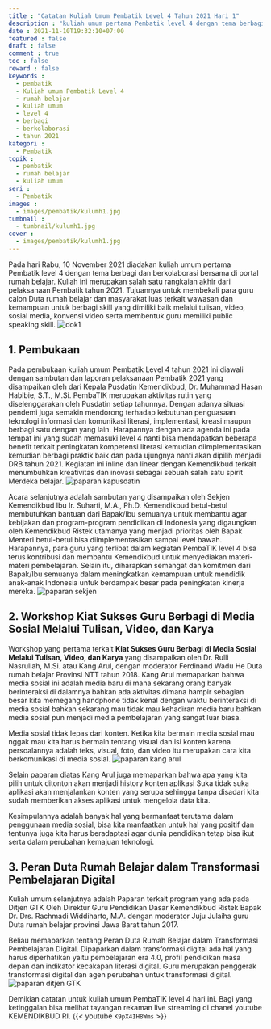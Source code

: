 ```yaml
---
title : "Catatan Kuliah Umum Pembatik Level 4 Tahun 2021 Hari 1"
description : "kuliah umum pertama Pembatik level 4 dengan tema berbagi dan berkolaborasi bersama di portal rumah belajar. Kuliah ini merupakan salah satu rangkaian akhir dari pelaksanaan Pembatik tahun 2021. dilaksanakan pada 10 november 2021."
date : 2021-11-10T19:32:10+07:00
featured : false
draft : false
comment : true
toc : false
reward : false
keywords : 
  - pembatik
  - Kuliah umum Pembatik Level 4
  - rumah belajar
  - kuliah umum
  - level 4
  - berbagi
  - berkolaborasi
  - tahun 2021
kategori : 
  - Pembatik
topik :
  - pembatik
  - rumah belajar
  - kuliah umum
seri : 
  - Pembatik
images : 
  - images/pembatik/kulumh1.jpg
tumbnail : 
  - tumbnail/kulumh1.jpg
cover : 
  - images/pembatik/kulumh1.jpg
---
```


Pada hari Rabu, 10 November 2021 diadakan kuliah umum pertama Pembatik level 4 dengan tema berbagi dan berkolaborasi bersama di portal rumah belajar. Kuliah ini merupakan salah satu rangkaian akhir dari pelaksanaan Pembatik tahun 2021. Tujuannya  untuk membekali para guru calon Duta rumah belajar dan masyarakat luas terkait wawasan dan kemampuan untuk berbagi skill yang dimiliki baik melalui tulisan, video, sosial media, konvensi video serta membentuk guru memiliki public speaking skill. 
![dok1](/images/pembatik/kulumh1.1.jpg)
## 1. Pembukaan
Pada pembukaan kuliah umum Pembatik Level 4 tahun 2021 ini diawali dengan sambutan dan laporan pelaksanaan Pembatik 2021 yang disampaikan oleh dari Kepala Pusdatin Kemendikbud, Dr. Muhammad Hasan Habibie, S.T., M.Si. PembaTIK merupakan aktivitas rutin yang diselenggarakan oleh Pusdatin setiap tahunnya. Dengan adanya situasi pendemi juga semakin mendorong terhadap kebutuhan penguasaan teknologi informasi dan komunikasi literasi, implementasi, kreasi maupun berbagi satu dengan yang lain. Harapannya dengan ada agenda ini pada tempat ini yang sudah memasuki level 4 nanti bisa mendapatkan beberapa benefit terkait peningkatan kompetensi literasi kemudian diimplementasikan kemudian berbagi praktik baik dan pada ujungnya nanti akan dipilih menjadi DRB tahun 2021. Kegiatan ini inline dan linear dengan Kemendikbud terkait menumbuhkan kreativitas dan inovasi sebagai sebuah salah satu spirit Merdeka belajar.
![paparan kapusdatin](/images/pembatik/kulumh12.jpg)

Acara selanjutnya adalah sambutan yang disampaikan oleh Sekjen Kemendikbud Ibu Ir. Suharti, M.A., Ph.D. Kemendikbud betul-betul membutuhkan bantuan dari Bapak/Ibu semuanya untuk membantu agar kebijakan dan program-program pendidikan di Indonesia yang digaungkan oleh Kemendikbud Ristek utamanya yang menjadi prioritas oleh Bapak Menteri betul-betul bisa diimplementasikan sampai level bawah. Harapannya, para guru yang terlibat dalam kegiatan PembaTIK level 4 bisa terus kontribusi dan membantu Kemendikbud untuk menyediakan materi-materi pembelajaran. Selain itu, diharapkan semangat dan komitmen dari Bapak/Ibu semuanya dalam meningkatkan kemampuan untuk mendidik anak-anak Indonesia untuk berdampak besar pada peningkatan kinerja mereka.
![paparan sekjen](/images/pembatik/kulumh13.jpg)

## 2. Workshop Kiat Sukses Guru Berbagi di Media Sosial Melalui Tulisan, Video, dan Karya
Workshop yang pertama terkait **Kiat Sukses Guru Berbagi di Media Sosial Melalui Tulisan, Video, dan Karya** yang disampaikan oleh Dr. Rulli Nasrullah, M.Si. atau Kang Arul, dengan moderator Ferdinand Wadu He Duta rumah belajar Provinsi NTT tahun 2018. Kang Arul memaparkan bahwa media sosial ini adalah media baru di mana sekarang orang banyak berinteraksi di dalamnya bahkan ada aktivitas dimana hampir sebagian besar kita memegang handphone tidak kenal dengan waktu berinteraksi di media sosial bahkan sekarang mau tidak mau kehadiran media baru bahkan media sosial pun menjadi media pembelajaran yang sangat luar biasa.  

Media sosial tidak lepas dari konten. Ketika kita bermain media sosial mau nggak mau kita harus bermain tentang visual dan isi konten karena persoalannya adalah teks, visual, foto, dan video itu merupakan cara kita berkomunikasi di media sosial.
![paparan kang arul](/images/pembatik/kulumh14.jpg)

Selain paparan diatas Kang Arul juga memaparkan bahwa apa yang kita pilih untuk ditonton akan menjadi history konten aplikasi Suka tidak suka aplikasi akan menjalankan konten yang serupa sehingga tanpa disadari kita sudah memberikan akses aplikasi untuk mengelola data kita.

Kesimpulannya adalah banyak hal yang bermanfaat terutama dalam penggunaan media sosial, bisa kita manfaatkan untuk hal yang positif dan tentunya juga kita harus beradaptasi agar dunia pendidikan tetap bisa ikut serta dalam perubahan kemajuan teknologi.

## 3. Peran Duta Rumah Belajar dalam Transformasi Pembelajaran Digital
Kuliah umum selanjutnya adalah Paparan terkait program yang ada pada Ditjen GTK Oleh Direktur Guru Pendidikan Dasar Kemendikbud Ristek Bapak Dr. Drs. Rachmadi Widdiharto, M.A. dengan moderator Juju Julaiha guru Duta rumah belajar provinsi Jawa Barat tahun 2017.

Beliau memaparkan tentang Peran Duta Rumah Belajar dalam Transformasi Pembelajaran Digital. Dipaparkan dalam transformasi digital ada hal yang harus diperhatikan yaitu pembelajaran era 4.0, profil pendidikan masa depan dan indikator kecakapan literasi digital. Guru merupakan penggerak transformasi digital dan agen perubahan untuk transformasi digital.
![paparan ditjen GTK](/images/pembatik/kulumh15.jpg)

Demikian catatan untuk kuliah umum PembaTIK level 4 hari ini. Bagi yang ketinggalan bisa melihat tayangan rekaman live streaming di chanel youtube KEMENDIKBUD RI.
{{< youtube `K9pX4IH8Wms` >}}